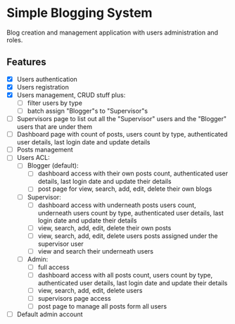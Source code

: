 # Simple Blogging System

Blog creation and management application with users administration and roles.

## Features

-   [x] Users authentication
-   [x] Users registration
-   [x] Users management, CRUD stuff plus:
    -   [ ] filter users by type
    -   [ ] batch assign "Blogger"s to "Supervisor"s
-   [ ] Supervisors page to list out all the "Supervisor" users and the "Blogger" users that are under them
-   [ ] Dashboard page with count of posts, users count by type, authenticated user details, last login date and update details
-   [ ] Posts management
-   [ ] Users ACL:
    -   [ ] Blogger (default):
        -   [ ] dashboard access with their own posts count, authenticated user details, last login date and update their details
        -   [ ] post page for view, search, add, edit, delete their own blogs
    -   [ ] Supervisor:
        -   [ ] dashboard access with underneath posts users count, underneath users count by type, authenticated user details, last login date and update their details
        -   [ ] view, search, add, edit, delete their own posts
        -   [ ] view, search, add, edit, delete users posts assigned under the supervisor user
        -   [ ] view and search their underneath users
    -   [ ] Admin:
        -   [ ] full access
        -   [ ] dashboard access with all posts count, users count by type, authenticated user details, last login date and update their details
        -   [ ] view, search, add, edit, delete users
        -   [ ] supervisors page access
        -   [ ] post page to manage all posts form all users
-   [ ] Default admin account
